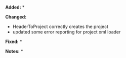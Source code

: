 **Added:**
* 

**Changed:**
* HeaderToProject correctly creates the project
* updated some error reporting for project xml loader

**Fixed:**
*  

**Notes:**
* 
